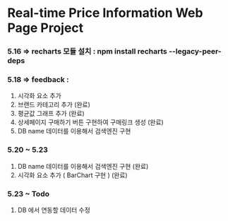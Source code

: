 # Real-time Price Information Web Page Project
### 5.16 => recharts 모듈 설치 : npm install recharts --legacy-peer-deps
### 5.18 => feedback : 
1. 시각화 요소 추가 
2. 브랜드 카테고리 추가 (완료)
3. 평균값 그래프 추가 (완료)
4. 상세페이지 구매하기 버튼 구현하여 구매링크 생성 (완료)
5. DB name 데이터를 이용해서 검색엔진 구현

### 5.20 ~ 5.23
1. DB name 데이터를 이용해서 검색엔진 구현 (완료)
2. 시각화 요소 추가 ( BarChart 구현 ) (완료)

### 5.23 ~ Todo
1. DB 에서 연동할 데이터 수정 
